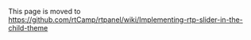 This page is moved to https://github.com/rtCamp/rtpanel/wiki/Implementing-rtp-slider-in-the-child-theme
